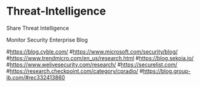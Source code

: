 # Threat-Intelligence
Share Threat Intelligence

Monitor Security Enterprise Blog  

#https://blog.cyble.com/
#https://www.microsoft.com/security/blog/
#https://www.trendmicro.com/en_us/research.html
#https://blog.sekoia.io/
#https://www.welivesecurity.com/research/
#https://securelist.com/
#https://research.checkpoint.com/category/cpradio/
#https://blog.group-ib.com/#rec332413860
